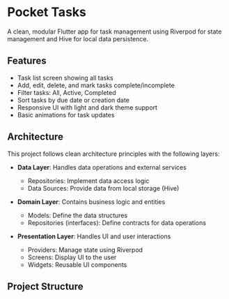 # Pocket Tasks

A clean, modular Flutter app for task management using Riverpod for state management and Hive for local data persistence.

## Features

- Task list screen showing all tasks
- Add, edit, delete, and mark tasks complete/incomplete
- Filter tasks: All, Active, Completed
- Sort tasks by due date or creation date
- Responsive UI with light and dark theme support
- Basic animations for task updates

## Architecture

This project follows clean architecture principles with the following layers:

- **Data Layer**: Handles data operations and external services
  - Repositories: Implement data access logic
  - Data Sources: Provide data from local storage (Hive)

- **Domain Layer**: Contains business logic and entities
  - Models: Define the data structures
  - Repositories (interfaces): Define contracts for data operations

- **Presentation Layer**: Handles UI and user interactions
  - Providers: Manage state using Riverpod
  - Screens: Display UI to the user
  - Widgets: Reusable UI components

## Project Structure
